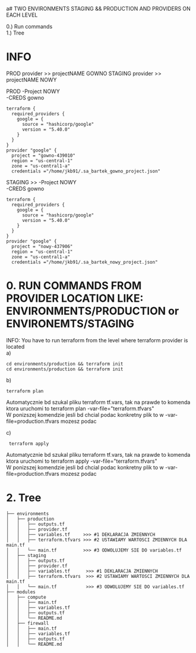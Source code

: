 a# TWO ENVIRONMENTS STAGING && PRODUCTION AND PROVIDERS ON EACH LEVEL

0.) Run commands  
1.) Tree   


# INFO
PROD provider    >> projectNAME GOWNO
STAGING provider >> projectNAME NOWY

PROD
-Project NOWY  
-CREDS gowno  
```
terraform {
  required_providers {
    google = {
      source = "hashicorp/google"
      version = "5.40.0"
    }
  }
}
provider "google" {
  project = "gowno-439010"
  region = "us-central-1"
  zone = "us-central1-a"
  credentials ="/home/jkb91/.sa_bartek_gowno_project.json"
```
STAGING >> 
-Project NOWY  
-CREDS gowno  
```
terraform {
  required_providers {
    google = {
      source = "hashicorp/google"
      version = "5.40.0"
    }
  }
}
provider "google" {
  project = "nowy-437906"
  region = "us-central-1"
  zone = "us-central1-a"
  credentials ="/home/jkb91/.sa_bartek_nowy_project.json"
```
# 0. RUN COMMANDS  FROM PROVIDER LOCATION LIKE: ENVIRONMENTS/PRODUCTION or ENVIRONEMTS/STAGING
INFO: You have to run terraform from the level where terraform provider is located  
a) 
```
cd environments/production && terraform init
cd environments/production && terraform init
```


b) 
```
terraform plan
```
Automatycznie bd szukal pliku terraform tf.vars, tak na prawde to komenda ktora uruchomi to terraform plan -var-file="terraform.tfvars"  
W ponizszej komendzie jesli bd chcial podac konkretny plik to w -var-file=production.tfvars mozesz podac  

 
c)
```
 terraform apply
```
Automatycznie bd szukal pliku terraform tf.vars, tak na prawde to komenda ktora uruchomi to terraform apply -var-file="terraform.tfvars"  
W ponizszej komendzie jesli bd chcial podac konkretny plik to w -var-file=production.tfvars mozesz podac 


# 2. Tree  
```
├── environments
│   ├── production  
│   │   ├── outputs.tf
│   │   ├── provider.tf
│   │   ├── variables.tf     >>> #1 DEKLARACJA ZMIENNYCH
│   │   ├── terraform.tfvars >>> #2 USTAWIAMY WARTOSCI ZMIENNYCH DLA main.tf
│   │   └── main.tf          >>> #3 ODWOLUJEMY SIE DO variables.tf
│   ├── staging
│   │   ├── outputs.tf
│   │   ├── provider.tf
│   │   ├── variables.tf      >>> #1 DEKLARACJA ZMIENNYCH
│   │   ├── terraform.tfvars  >>> #2 USTAWIAMY WARTOSCI ZMIENNYCH DLA main.tf
│   │   └── main.tf           >>> #3 ODWOLUJEMY SIE DO variables.tf
├── modules
│   ├── compute
│   │   ├── main.tf
│   │   ├── variables.tf
│   │   ├── outputs.tf
│   │   └── README.md
│   ├── firewall
│   │   ├── main.tf
│   │   ├── variables.tf
│   │   ├── outputs.tf
│   │   └── README.md
```
